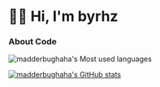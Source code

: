# 👋🏻 Hi, I'm byrhz

### About Code

![madderbughaha's Most used languages](https://github-readme-stats.vercel.app/api/top-langs/?username=madderbughaha&layout=compact&langs_count=10)

[![madderbughaha's GitHub stats](https://github-readme-stats.vercel.app/api?username=madderbughaha)](https://github.com/anuraghazra/github-readme-stats)
